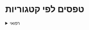 # טפסים לפי קטגוריות

<details>
<summary>רפואי</summary>

[טופס תיעוד אירוע רפואי](https://motid-1221.formtitan.com/Medical_journal)
]טופס תיעוד אירוע רפואי[)https://motid-1221.formtitan.com/Medical_journal( 
</details>
